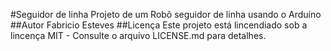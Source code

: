 #Seguidor de linha 
Projeto de um Robô seguidor de linha usando o Arduíno
##Autor
Fabricio Esteves
##Licença
Este projeto está lincendiado sob a lincença MIT - Consulte o arquivo LICENSE.md para detalhes.
